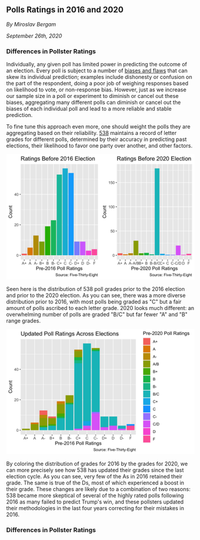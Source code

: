 ## Polls Ratings in 2016 and 2020

_By Miroslav Bergam_

_September 26th, 2020_

### Differences in Pollster Ratings 

Individually, any given poll has limited power in predicting the outcome of an election. Every poll is subject to a number of [biases and flaws](https://hollis.harvard.edu/primo-explore/fulldisplay?docid=TN_cdi_crossref_primary_10_1038_075450a0&context=PC&vid=HVD2&search_scope=everything&tab=everything&lang=en_US) that can skew its individual prediction; examples include dishonesty or confusion on the part of the respondent, doing a poor job of weighing responses based on likelihood to vote, or non-response bias. However, just as we increase our sample size in a poll or experiment to diminish or cancel out these biases, aggregating many different polls can diminish or cancel out the biases of each individual poll and lead to a more reliable and stable prediction.

To fine tune this approach even more, one should weight the polls they are aggregating based on their reliability. [538](https://projects.fivethirtyeight.com/pollster-ratings/) maintains a record of letter grades for different polls, determined by their accuracy in predicting past elections, their likelihood to favor one party over another, and other factors. 

![](../figures/poll_ratings_cowplot.jpg)

Seen here is the distribution of 538 poll grades prior to the 2016 election and prior to the 2020 election. As you can see, there was a more diverse distribution prior to 2016, with most polls being graded as "C" but a fair amount of polls ascribed to each letter grade. 2020 looks much different: an overwhelming number of polls are graded "B/C" but far fewer "A" and "B" range grades.

![](../figures/updated_poll_ratings.jpg)

By coloring the distribution of grades for 2016 by the grades for 2020, we can more precisely see how 538 has updated their grades since the last election cycle. As you can see, very few of the As in 2016 retained their grade. The same is true of the Ds, most of which experienced a boost in their grade. These changes are likely due to a combination of two reasons: 538 became more skeptical of several of the highly rated polls following 2016 as many failed to predict Trump's win, and these pollsters updated their methodologies in the last four years correcting for their mistakes in 2016.

### Differences in Pollster Ratings 

